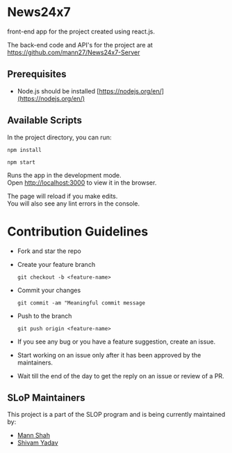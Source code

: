 # News24x7
front-end app for the project created using react.js.

The back-end code and API's for the project are at https://github.com/mann27/News24x7-Server

## Prerequisites
* Node.js should be installed [https://nodejs.org/en/](https://nodejs.org/en/) <br />

## Available Scripts

In the project directory, you can run:

`npm install`

`npm start`

Runs the app in the development mode.<br />
Open [http://localhost:3000](http://localhost:3000) to view it in the browser.

The page will reload if you make edits.<br />
You will also see any lint errors in the console.

# Contribution Guidelines

- Fork and star the repo
- Create your feature branch
    ```
    git checkout -b <feature-name>
    ```
- Commit your changes
    ```
    git commit -am "Meaningful commit message
    ```
- Push to the branch
    ```
    git push origin <feature-name>
    ```

- If you see any bug or you have a feature suggestion, create an issue.
- Start working on an issue only after it has been approved by the maintainers.
- Wait till the end of the day to get the reply on an issue or review of a PR.

## SLoP Maintainers
This project is a part of the SLOP program and is being currently maintained by:
- [Mann Shah](https://github.com/mann27)
- [Shivam Yadav](https://github.com/ExpressHermes)
